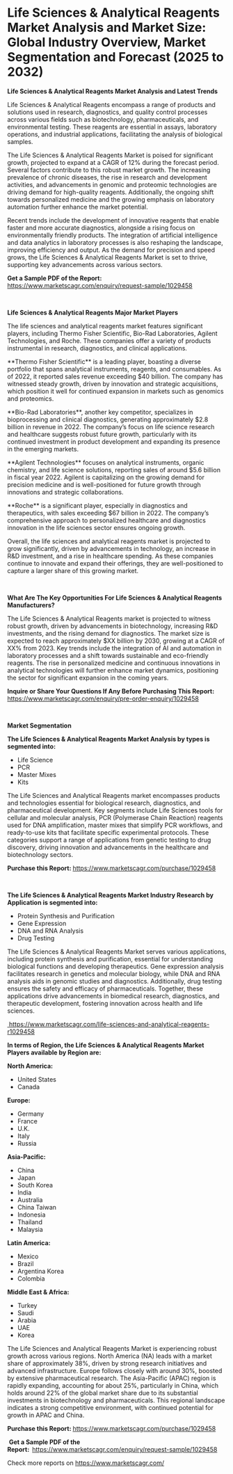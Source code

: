 <p><h1>Life Sciences & Analytical Reagents Market Analysis and Market Size: Global Industry Overview, Market Segmentation and Forecast (2025 to 2032)</h1></p><p><strong>Life Sciences & Analytical Reagents Market Analysis and Latest Trends</strong></p>
<p><p>Life Sciences & Analytical Reagents encompass a range of products and solutions used in research, diagnostics, and quality control processes across various fields such as biotechnology, pharmaceuticals, and environmental testing. These reagents are essential in assays, laboratory operations, and industrial applications, facilitating the analysis of biological samples.</p><p>The Life Sciences & Analytical Reagents Market is poised for significant growth, projected to expand at a CAGR of 12% during the forecast period. Several factors contribute to this robust market growth. The increasing prevalence of chronic diseases, the rise in research and development activities, and advancements in genomic and proteomic technologies are driving demand for high-quality reagents. Additionally, the ongoing shift towards personalized medicine and the growing emphasis on laboratory automation further enhance the market potential.</p><p>Recent trends include the development of innovative reagents that enable faster and more accurate diagnostics, alongside a rising focus on environmentally friendly products. The integration of artificial intelligence and data analytics in laboratory processes is also reshaping the landscape, improving efficiency and output. As the demand for precision and speed grows, the Life Sciences & Analytical Reagents Market is set to thrive, supporting key advancements across various sectors.</p></p>
<p><strong>Get a Sample PDF of the Report:&nbsp;</strong> <a href="https://www.marketscagr.com/enquiry/request-sample/1029458?utm_campaign=3068&utm_medium=2&utm_source=Github&utm_content=ia&utm_term=21032025&utm_id=life-sciences-analytical-reagents">https://www.marketscagr.com/enquiry/request-sample/1029458</a></p>
<p>&nbsp;</p>
<p><strong>Life Sciences & Analytical Reagents Major Market Players</strong></p>
<p><p>The life sciences and analytical reagents market features significant players, including Thermo Fisher Scientific, Bio-Rad Laboratories, Agilent Technologies, and Roche. These companies offer a variety of products instrumental in research, diagnostics, and clinical applications.</p><p>**Thermo Fisher Scientific** is a leading player, boasting a diverse portfolio that spans analytical instruments, reagents, and consumables. As of 2022, it reported sales revenue exceeding $40 billion. The company has witnessed steady growth, driven by innovation and strategic acquisitions, which position it well for continued expansion in markets such as genomics and proteomics.</p><p>**Bio-Rad Laboratories**, another key competitor, specializes in bioprocessing and clinical diagnostics, generating approximately $2.8 billion in revenue in 2022. The company’s focus on life science research and healthcare suggests robust future growth, particularly with its continued investment in product development and expanding its presence in the emerging markets.</p><p>**Agilent Technologies** focuses on analytical instruments, organic chemistry, and life science solutions, reporting sales of around $5.6 billion in fiscal year 2022. Agilent is capitalizing on the growing demand for precision medicine and is well-positioned for future growth through innovations and strategic collaborations.</p><p>**Roche** is a significant player, especially in diagnostics and therapeutics, with sales exceeding $67 billion in 2022. The company’s comprehensive approach to personalized healthcare and diagnostics innovation in the life sciences sector ensures ongoing growth.</p><p>Overall, the life sciences and analytical reagents market is projected to grow significantly, driven by advancements in technology, an increase in R&D investment, and a rise in healthcare spending. As these companies continue to innovate and expand their offerings, they are well-positioned to capture a larger share of this growing market.</p></p>
<p>&nbsp;</p>
<p><strong>What Are The Key Opportunities For Life Sciences & Analytical Reagents Manufacturers?</strong></p>
<p><p>The Life Sciences & Analytical Reagents market is projected to witness robust growth, driven by advancements in biotechnology, increasing R&D investments, and the rising demand for diagnostics. The market size is expected to reach approximately $XX billion by 2030, growing at a CAGR of XX% from 2023. Key trends include the integration of AI and automation in laboratory processes and a shift towards sustainable and eco-friendly reagents. The rise in personalized medicine and continuous innovations in analytical technologies will further enhance market dynamics, positioning the sector for significant expansion in the coming years.</p></p>
<p><strong>Inquire or Share Your Questions If Any Before Purchasing This Report:</strong> <a href="https://www.marketscagr.com/enquiry/pre-order-enquiry/1029458?utm_campaign=3068&utm_medium=2&utm_source=Github&utm_content=ia&utm_term=21032025&utm_id=life-sciences-analytical-reagents">https://www.marketscagr.com/enquiry/pre-order-enquiry/1029458</a></p>
<p>&nbsp;</p>
<p><strong>Market Segmentation</strong></p>
<p><strong>The Life Sciences & Analytical Reagents Market Analysis by types is segmented into:</strong></p>
<p><ul><li>Life Science</li><li>PCR</li><li>Master Mixes</li><li>Kits</li></ul></p>
<p><p>The Life Sciences and Analytical Reagents market encompasses products and technologies essential for biological research, diagnostics, and pharmaceutical development. Key segments include Life Sciences tools for cellular and molecular analysis, PCR (Polymerase Chain Reaction) reagents used for DNA amplification, master mixes that simplify PCR workflows, and ready-to-use kits that facilitate specific experimental protocols. These categories support a range of applications from genetic testing to drug discovery, driving innovation and advancements in the healthcare and biotechnology sectors.</p></p>
<p><strong>Purchase this Report:&nbsp;</strong><a href="https://www.marketscagr.com/purchase/1029458?utm_campaign=3068&utm_medium=2&utm_source=Github&utm_content=ia&utm_term=21032025&utm_id=life-sciences-analytical-reagents">https://www.marketscagr.com/purchase/1029458</a></p>
<p>&nbsp;</p>
<p><strong>The Life Sciences & Analytical Reagents Market Industry Research by Application is segmented into:</strong></p>
<p><ul><li>Protein Synthesis and Purification</li><li>Gene Expression</li><li>DNA and RNA Analysis</li><li>Drug Testing</li></ul></p>
<p><p>The Life Sciences & Analytical Reagents Market serves various applications, including protein synthesis and purification, essential for understanding biological functions and developing therapeutics. Gene expression analysis facilitates research in genetics and molecular biology, while DNA and RNA analysis aids in genomic studies and diagnostics. Additionally, drug testing ensures the safety and efficacy of pharmaceuticals. Together, these applications drive advancements in biomedical research, diagnostics, and therapeutic development, fostering innovation across health and life sciences.</p></p>
<p><a href="https://www.marketscagr.com/life-sciences-and-analytical-reagents-r1029458?utm_campaign=3068&utm_medium=2&utm_source=Github&utm_content=ia&utm_term=21032025&utm_id=life-sciences-analytical-reagents">&nbsp;https://www.marketscagr.com/life-sciences-and-analytical-reagents-r1029458</a></p>
<p><strong>In terms of Region, the Life Sciences & Analytical Reagents Market Players available by Region are:</strong></p>
<p>
    <p> <strong> North America: </strong>
        <ul>
            <li>United States</li>
            <li>Canada</li>
        </ul>
        </p> 
    <p> <strong> Europe: </strong>
        <ul>
            <li>Germany</li>
            <li>France</li>
            <li>U.K.</li>
            <li>Italy</li>
            <li>Russia</li>
        </ul>
        </p> 
    <p> <strong> Asia-Pacific: </strong>
        <ul>
            <li>China</li>
            <li>Japan</li>
            <li>South Korea</li>
            <li>India</li>
            <li>Australia</li>
            <li>China Taiwan</li>
            <li>Indonesia</li>
            <li>Thailand</li>
            <li>Malaysia</li>
        </ul>
        </p> 
    <p> <strong> Latin America: </strong>
        <ul>
            <li>Mexico</li>
            <li>Brazil</li>
            <li>Argentina Korea</li>
            <li>Colombia</li>
        </ul>
        </p> 
    <p> <strong> Middle East & Africa: </strong>
        <ul>
            <li>Turkey</li>
            <li>Saudi</li>
            <li>Arabia</li>
            <li>UAE</li>
            <li>Korea</li>
        </ul>
    </p>
    </p>
<p><p>The Life Sciences and Analytical Reagents Market is experiencing robust growth across various regions. North America (NA) leads with a market share of approximately 38%, driven by strong research initiatives and advanced infrastructure. Europe follows closely with around 30%, boosted by extensive pharmaceutical research. The Asia-Pacific (APAC) region is rapidly expanding, accounting for about 25%, particularly in China, which holds around 22% of the global market share due to its substantial investments in biotechnology and pharmaceuticals. This regional landscape indicates a strong competitive environment, with continued potential for growth in APAC and China.</p></p>
<p><strong>Purchase this Report: </strong><a href="https://www.marketscagr.com/purchase/1029458?utm_campaign=3068&utm_medium=2&utm_source=Github&utm_content=ia&utm_term=21032025&utm_id=life-sciences-analytical-reagents">https://www.marketscagr.com/purchase/1029458</a></p>
<p>&nbsp;<strong>Get a Sample PDF of the Report:&nbsp;&nbsp;</strong><a href="https://www.marketscagr.com/enquiry/request-sample/1029458?utm_campaign=3068&utm_medium=2&utm_source=Github&utm_content=ia&utm_term=21032025&utm_id=life-sciences-analytical-reagents">https://www.marketscagr.com/enquiry/request-sample/1029458</a></p>
<p><strong></strong></p>
<p>Check more reports on <a href="https://www.marketscagr.com/?utm_campaign=3068&utm_medium=2&utm_source=Github&utm_content=ia&utm_term=21032025&utm_id=life-sciences-analytical-reagents">https://www.marketscagr.com/</a></p>